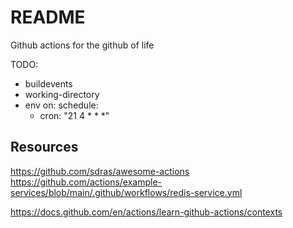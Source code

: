 # README

Github actions for the github of life  

TODO:

* buildevents
* working-directory
* env 
on:
  schedule:
  - cron: "21 4 * * *"

## Resources

https://github.com/sdras/awesome-actions
https://github.com/actions/example-services/blob/main/.github/workflows/redis-service.yml

https://docs.github.com/en/actions/learn-github-actions/contexts

